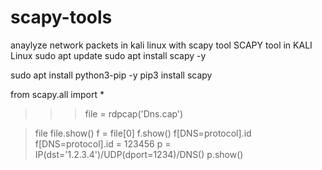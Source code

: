 # scapy-tools
anaylyze network packets in kali linux with scapy tool
SCAPY tool in KALI Linux
sudo apt update
sudo apt install scapy -y

sudo apt install python3-pip -y
pip3 install scapy

from scapy.all import *
>>> file = rdpcap('Dns.cap')

>file
>file.show()
>f = file[0]
>f.show()
>f[DNS=protocol].id
>f[DNS=protocol].id = 123456
>p = IP(dst='1.2.3.4')/UDP(dport=1234)/DNS()
>p.show()

